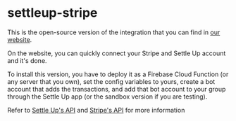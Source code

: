 # settleup-stripe
 
 
This is the open-source version of the integration that you can find in [our website](https://stripe-settleup.web.app).


On the website, you can quickly connect your Stripe and Settle Up account and it's done.

To install this version, you have to deploy it as a Firebase Cloud Function (or any server that you own), set the config variables to yours, create a bot account that adds the transactions, and add that bot account to your group through the Settle Up app (or the sandbox version if you are testing).

Refer to [Settle Up's API](https://docs.google.com/document/d/18mxnyYSm39cbceA2FxFLiOfyyanaBY6ogG7oscgghxU/edit?usp=sharing) and [Stripe's API](https://stripe.com/docs/api/) for more information
